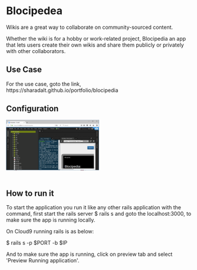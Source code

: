 
<h1>Blocipedea</h1>
Wikis are a great way to collaborate on community-sourced content. 

Whether the wiki is for a hobby or work-related project, Blocipedia an app that lets users create their own wikis and share them publicly or privately with other collaborators.

<h2>Use Case </h2>
 For the use case, goto the link, https://sharadalt.github.io/portfolio/blocipedia
 
<h2>Configuration</h2>
<div class="boxed" style="width:50%;text-align: center;">
    <img src="blocipedia_config_screen.PNG"/>
</div>
<br />

<h2>How to run it </h2>

To start the application you run it like any other rails application with the command, first start the rails server
 $ rails s and goto the localhost:3000, to make sure the app is running locally.
 
 On Cloud9 running rails is as below: 
 
 $ rails s -p $PORT -b $IP
 
 And to make sure the app is running, click on preview tab and select 'Preview Running application'.
